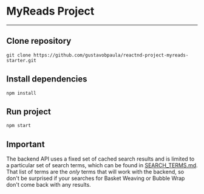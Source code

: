 # MyReads Project
---
## Clone repository
```shell
git clone https://github.com/gustavobpaula/reactnd-project-myreads-starter.git

```

## Install dependencies
```shell
npm install
```

## Run project
```shell
npm start
```

## Important
The backend API uses a fixed set of cached search results and is limited to a particular set of search terms, which can be found in [SEARCH_TERMS.md](SEARCH_TERMS.md). That list of terms are the _only_ terms that will work with the backend, so don't be surprised if your searches for Basket Weaving or Bubble Wrap don't come back with any results.
